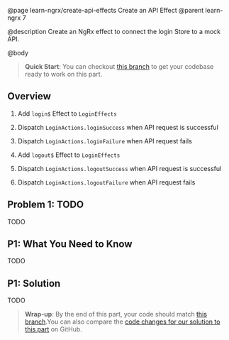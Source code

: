 @page learn-ngrx/create-api-effects Create an API Effect
@parent learn-ngrx 7

@description Create an NgRx effect to connect the login Store to a mock API.

@body

> **Quick Start**: You can checkout [this branch](https://github.com/bitovi/angular-ngrx-chat/tree/test-actions) to get your codebase ready to work on this part.

## Overview

1. Add `login$` Effect to `LoginEffects`

2. Dispatch `LoginActions.loginSuccess` when API request is successful

3. Dispatch `LoginActions.loginFailure` when API request fails

1. Add `logout$` Effect to `LoginEffects`

2. Dispatch `LoginActions.logoutSuccess` when API request is successful

3. Dispatch `LoginActions.logoutFailure` when API request fails

## Problem 1: TODO

TODO

## P1: What You Need to Know

TODO

## P1: Solution

TODO

> **Wrap-up**: By the end of this part, your code should match [this branch](https://github.com/bitovi/angular-ngrx-chat/tree/create-api-effects).You can also compare the [code changes for our solution to this part](https://github.com/bitovi/angular-ngrx-chat/compare/test-actions...create-api-effects) on GitHub.
